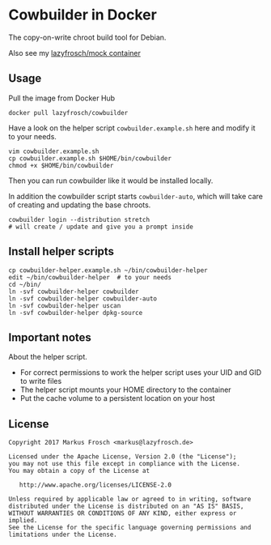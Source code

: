 Cowbuilder in Docker
====================

The copy-on-write chroot build tool for Debian.

Also see my [lazyfrosch/mock container](https://hub.docker.com/r/lazyfrosch/mock/)

## Usage

Pull the image from Docker Hub

    docker pull lazyfrosch/cowbuilder

Have a look on the helper script `cowbuilder.example.sh` here and modify it to your needs.

    vim cowbuilder.example.sh
    cp cowbuilder.example.sh $HOME/bin/cowbuilder
    chmod +x $HOME/bin/cowbuilder

Then you can run cowbuilder like it would be installed locally.

In addition the cowbuilder script starts `cowbuilder-auto`, which will take care of creating
and updating the base chroots.

    cowbuilder login --distribution stretch
    # will create / update and give you a prompt inside

## Install helper scripts

    cp cowbuilder-helper.example.sh ~/bin/cowbuilder-helper
    edit ~/bin/cowbuilder-helper  # to your needs
    cd ~/bin/
    ln -svf cowbuilder-helper cowbuilder
    ln -svf cowbuilder-helper cowbuilder-auto
    ln -svf cowbuilder-helper uscan
    ln -svf cowbuilder-helper dpkg-source

## Important notes

About the helper script.

* For correct permissions to work the helper script uses your UID and GID to write files
* The helper script mounts your HOME directory to the container
* Put the cache volume to a persistent location on your host

## License

    Copyright 2017 Markus Frosch <markus@lazyfrosch.de>

    Licensed under the Apache License, Version 2.0 (the "License");
    you may not use this file except in compliance with the License.
    You may obtain a copy of the License at

       http://www.apache.org/licenses/LICENSE-2.0

    Unless required by applicable law or agreed to in writing, software
    distributed under the License is distributed on an "AS IS" BASIS,
    WITHOUT WARRANTIES OR CONDITIONS OF ANY KIND, either express or implied.
    See the License for the specific language governing permissions and
    limitations under the License.
